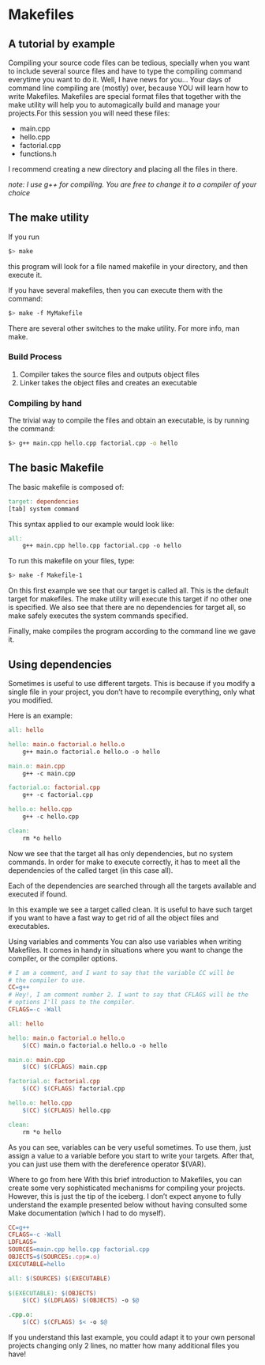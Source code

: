 # Makefiles
 
## A tutorial by example
 
Compiling your source code files can be tedious, specially when you want to include several source files and have to type the compiling command everytime you want to do it.
Well, I have news for you… Your days of command line compiling are (mostly) over, because YOU will learn how to write Makefiles.
Makefiles are special format files that together with the make utility will help you to automagically build and manage your projects.For this session you will need these files:

- main.cpp
- hello.cpp
- factorial.cpp
- functions.h

I recommend creating a new directory and placing all the files in there.

*note: I use g++ for compiling. You are free to change it to a compiler of your choice*

## The make utility

If you run

```bash
$> make
```

this program will look for a file named makefile in your directory, and then execute it.

If you have several makefiles, then you can execute them with the command:

```bash
$> make -f MyMakefile
```

There are several other switches to the make utility. For more info, man make.

### Build Process

1. Compiler takes the source files and outputs object files
2. Linker takes the object files and creates an executable

### Compiling by hand

The trivial way to compile the files and obtain an executable, is by running the command:

```bash
$> g++ main.cpp hello.cpp factorial.cpp -o hello
```

## The basic Makefile

The basic makefile is composed of:

```makefile
target: dependencies
[tab] system command
```

This syntax applied to our example would look like:

```makefile
all:
    g++ main.cpp hello.cpp factorial.cpp -o hello
```

To run this makefile on your files, type:

```bash
$> make -f Makefile-1
```

On this first example we see that our target is called all. This is the default target for makefiles. The make utility will execute this target if no other one is specified.
We also see that there are no dependencies for target all, so make safely executes the system commands specified.

Finally, make compiles the program according to the command line we gave it.

## Using dependencies

Sometimes is useful to use different targets. This is because if you modify a single file in your project, you don’t have to recompile everything, only what you modified.

Here is an example:

```makefile
all: hello

hello: main.o factorial.o hello.o
    g++ main.o factorial.o hello.o -o hello

main.o: main.cpp
    g++ -c main.cpp

factorial.o: factorial.cpp
    g++ -c factorial.cpp

hello.o: hello.cpp
    g++ -c hello.cpp

clean:
    rm *o hello
```

Now we see that the target all has only dependencies, but no system commands. In order for make to execute correctly, it has to meet all the dependencies of the called target (in this case all).

Each of the dependencies are searched through all the targets available and executed if found.

In this example we see a target called clean. It is useful to have such target if you want to have a fast way to get rid of all the object files and executables.

Using variables and comments
You can also use variables when writing Makefiles. It comes in handy in situations where you want to change the compiler, or the compiler options.

```makefile
# I am a comment, and I want to say that the variable CC will be
# the compiler to use.
CC=g++
# Hey!, I am comment number 2. I want to say that CFLAGS will be the
# options I'll pass to the compiler.
CFLAGS=-c -Wall

all: hello

hello: main.o factorial.o hello.o
    $(CC) main.o factorial.o hello.o -o hello

main.o: main.cpp
    $(CC) $(CFLAGS) main.cpp

factorial.o: factorial.cpp
    $(CC) $(CFLAGS) factorial.cpp

hello.o: hello.cpp
    $(CC) $(CFLAGS) hello.cpp

clean:
    rm *o hello
```

As you can see, variables can be very useful sometimes. To use them, just assign a value to a variable before you start to write your targets. After that, you can just use them with the dereference operator $(VAR).

Where to go from here
With this brief introduction to Makefiles, you can create some very sophisticated mechanisms for compiling your projects. However, this is just the tip of the iceberg. I don’t expect anyone to fully understand the example presented below without having consulted some Make documentation (which I had to do myself).

```makefile
CC=g++
CFLAGS=-c -Wall
LDFLAGS=
SOURCES=main.cpp hello.cpp factorial.cpp
OBJECTS=$(SOURCES:.cpp=.o)
EXECUTABLE=hello

all: $(SOURCES) $(EXECUTABLE)
    
$(EXECUTABLE): $(OBJECTS) 
    $(CC) $(LDFLAGS) $(OBJECTS) -o $@

.cpp.o:
    $(CC) $(CFLAGS) $< -o $@
```

If you understand this last example, you could adapt it to your own personal projects changing only 2 lines, no matter how many additional files you have!